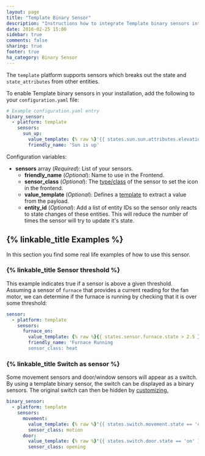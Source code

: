 ```yaml
---
layout: page
title: "Template Binary Sensor"
description: "Instructions how to integrate Template binary sensors into Home Assistant."
date: 2016-02-25 15:00
sidebar: true
comments: false
sharing: true
footer: true
ha_category: Binary Sensor
---
```


The `template` platform supports sensors which breaks out the state and `state_attributes` from other entities.

To enable Template binary sensors in your installation, add the following to your `configuration.yaml` file:

```yaml
# Example configuration.yaml entry
binary_sensor:
  - platform: template
    sensors:
      sun_up:
        value_template: {% raw %}'{{ states.sun.sun.attributes.elevation > 0}}'{% endraw %}
        friendly_name: 'Sun is up'
```

Configuration variables:

- **sensors** array (*Required*): List of your sensors.
  - **friendly_name** (*Optional*): Name to use in the Frontend.
  - **sensor_class** (*Optional*): The [type/class](/components/binary_sensor/) of the sensor to set the icon in the frontend.
  - **value_template** (*Optional*): Defines a [template](/topics/templating/) to extract a value from the payload.
  - **entity_id** (*Optional*): Add a list of entity IDs so the sensor only reacts to state changes of these entities. This will reduce the number of times the sensor will try to update it's state.

## {% linkable_title Examples %}

In this section you find some real life examples of how to use this sensor.

### {% linkable_title Sensor threshold %}

This example indicates true if a sensor is above a given threshold. Assuming a sensor of `furnace` that provides a current reading for the fan motor, we can determine if the furnace is running by checking that it is over some threshold:

```yaml
sensor:
  - platform: template
    sensors:
      furnace_on:
        value_template: {% raw %}{{ states.sensor.furnace.state > 2.5 }}{% endraw %}
        friendly_name: 'Furnace Running
        sensor_class: heat
```

### {% linkable_title Switch as sensor %}

Some movement sensors and door/window sensors will appear as a switch. By using a template binary sensor, the switch can be displayed as a binary sensors. The original switch can then be hidden by [customizing.](/getting-started/customizing-devices/)

```yaml
binary_sensor: 
  - platform: template 
    sensors:
      movement:
        value_template: {% raw %}"{{ states.switch.movement.state == 'on' }}"{% endraw %}
        sensor_class: motion
      door:
        value_template: {% raw %}"{{ states.switch.door.state == 'on' }}"{% endraw %} 
        sensor_class: opening
```
